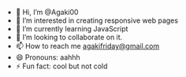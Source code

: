 - 👋 Hi, I’m @Agaki00
- 👀 I’m interested in creating responsive web pages 
- 🌱 I’m currently learning JavaScript 
- 💞️ I’m looking to collaborate on it.
- 📫 How to reach me agakifriday@gmail.com
- 😄 Pronouns: aahhh
- ⚡ Fun fact: cool but not cold

<!---
Agaki00/Agaki00 is a ✨ special ✨ repository because its `README.md` (this file) appears on your GitHub profile.
You can click the Preview link to take a look at your changes.
--->
